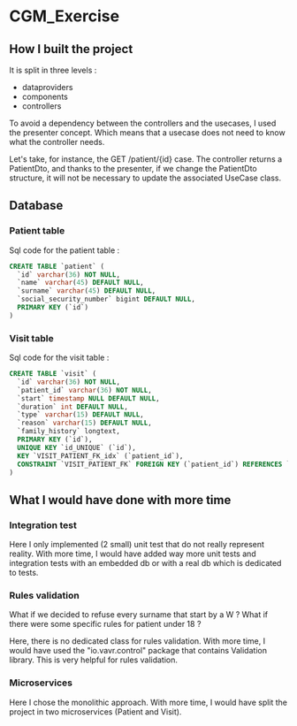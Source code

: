 # CGM_Exercise

## How I built the project

It is split in three levels :
 - dataproviders
 - components
 - controllers
 
To avoid a dependency between the controllers and the usecases, I used the presenter concept. Which means that a usecase does not need to know what the controller needs.

Let's take, for instance, the GET /patient/{id} case. The controller returns a PatientDto, and thanks to the presenter, if we change the PatientDto structure, it will not be necessary to update the associated UseCase class.

## Database

### Patient table

Sql code for the patient table : 

~~~~sql
CREATE TABLE `patient` (
  `id` varchar(36) NOT NULL,
  `name` varchar(45) DEFAULT NULL,
  `surname` varchar(45) DEFAULT NULL,
  `social_security_number` bigint DEFAULT NULL,
  PRIMARY KEY (`id`)
) 
~~~~

### Visit table

Sql code for the visit table : 

~~~~sql
CREATE TABLE `visit` (
  `id` varchar(36) NOT NULL,
  `patient_id` varchar(36) NOT NULL,
  `start` timestamp NULL DEFAULT NULL,
  `duration` int DEFAULT NULL,
  `type` varchar(15) DEFAULT NULL,
  `reason` varchar(15) DEFAULT NULL,
  `family_history` longtext,
  PRIMARY KEY (`id`),
  UNIQUE KEY `id_UNIQUE` (`id`),
  KEY `VISIT_PATIENT_FK_idx` (`patient_id`),
  CONSTRAINT `VISIT_PATIENT_FK` FOREIGN KEY (`patient_id`) REFERENCES `patient` (`id`)
) 
~~~~

## What I would have done with more time

### Integration test

Here I only implemented (2 small) unit test that do not really represent reality. With more time, I would have added way more unit tests and integration tests with an embedded db or with a real db which is dedicated to tests.

### Rules validation 

What if we decided to refuse every surname that start by a W ? What if there were some specific rules for patient under 18 ?

Here, there is no dedicated class for rules validation. With more time, I would have used the "io.vavr.control" package that contains Validation library. This is very helpful for rules validation.

### Microservices

Here I chose the monolithic approach. With more time, I would have split the project in two microservices (Patient and Visit).